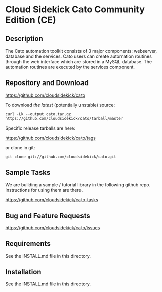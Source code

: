 # Cloud Sidekick Cato Community Edition (CE)

## Description

The Cato automation toolkit consists of 3 major components: webserver, 
database and the services. Cato users can create automation routines
through the web interface which are stored in a MySQL database. The 
automation routines are executed by the services component.  

## Repository and Download

https://github.com/cloudsidekick/cato

To download _the latest_ (potentially unstable) source:

```
curl -Lk --output cato.tar.gz https://github.com/cloudsidekick/cato/tarball/master
```

Specific release tarballs are here:

https://github.com/cloudsidekick/cato/tags

or clone in git:

```
git clone git://github.com/cloudsidekick/cato.git
```

## Sample Tasks

We are building a sample / tutorial library in the following github repo. 
Instructions for using them are there.

https://github.com/cloudsidekick/cato-tasks

## Bug and Feature Requests

https://github.com/cloudsidekick/cato/issues

## Requirements

See the INSTALL.md file in this directory.

## Installation

See the INSTALL.md file in this directory.
